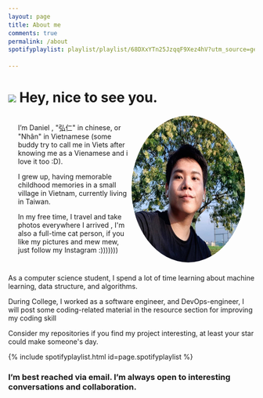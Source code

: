 ```yaml
---
layout: page
title: About me
comments: true
permalink: /about
spotifyplaylist: playlist/playlist/68DXxYTn25JzqqF9Xez4hV?utm_source=generator

---
```

<h1>
    <img src="https://emojis.slackmojis.com/emojis/images/1531849430/4246/blob-sunglasses.gif?1531849430" width="30"/> Hey, nice to see you.
</h1>
<div 
    class="row" 
    style= "content: ;display: table;clear: both;margin: 20px;"
>
  <div class="column" style="float: left;width: 50%;">
  <p>
        I’m Daniel , "弘仁" in chinese, or "Nhân" in Vietnamese (some buddy try to call me in Viets after knowing me as a Vienamese and i love it too :D).
  </p>
  <p>
    I grew up, having memorable childhood memories in a small village in Vietnam, currently living in Taiwan.  </p>
   <p>
        In my free time, I travel and take photos everywhere I arrived , I'm also a full-time cat person,  if you like my pictures and mew mew, just follow my Instagram :)))))))
  </p>
</div>
<div class="column" style="float: left;width: 50%;">
    <img 
        width="300" 
        height="300" 
        src="../assets/images/logo.png"
        style = "border-radius: 50% ;"
    />
</div>
</div>
<p>
 As a computer science student, I spend a lot of time learning about machine learning, data structure, and algorithms.</p>
<p>
  During College, I worked as a software engineer, and DevOps-engineer, I will post some coding-related material in the resource section for improving my coding skill</p>

Consider my repositories if you find my project interesting, at least your star could make someone's day.

{% include spotifyplaylist.html id=page.spotifyplaylist %}


### I’m best reached via email. I’m always open to interesting conversations and collaboration.
</div>